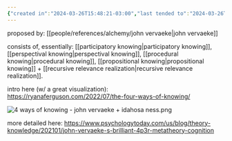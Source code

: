 ```yaml
---
{"created in":"2024-03-26T15:48:21-03:00","last tended to":"2024-03-26T15:53:58-03:00","dg-publish":true,"tags":["framework","cognitivescience","🌱"],"permalink":"/models-and-frameworks/4-ps-3-r-theory-of-cognition/","dgPassFrontmatter":true,"created":"2024-03-26T15:48:21.900-03:00","updated":"2024-07-23T01:38:56.562-03:00"}
---
```


proposed by: [[people/references/alchemy/john vervaeke\|john vervaeke]]

consists of, essentially: [[participatory knowing\|participatory knowing]], [[perspectival knowing\|perspectival knowing]], [[procedural knowing\|procedural knowing]], [[propositional knowing\|propositional knowing]] + [[recursive relevance realization\|recursive relevance realization]].

intro here (w/ a great visualization): https://ryanaferguson.com/2022/07/the-four-ways-of-knowing/

![4 ways of knowing - john vervaeke + idahosa ness.png](/img/user/images/models%20&%20frameworks/4%20ways%20of%20knowing%20-%20john%20vervaeke%20+%20idahosa%20ness.png)

more detailed here: https://www.psychologytoday.com/us/blog/theory-knowledge/202101/john-vervaeke-s-brilliant-4p3r-metatheory-cognition
